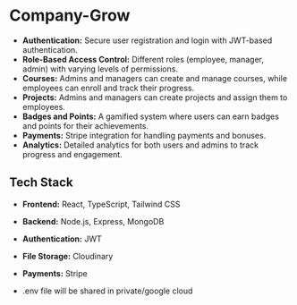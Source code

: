 # Company-Grow
*   **Authentication:** Secure user registration and login with JWT-based authentication.
*   **Role-Based Access Control:** Different roles (employee, manager, admin) with varying levels of permissions.
*   **Courses:** Admins and managers can create and manage courses, while employees can enroll and track their progress.
*   **Projects:** Admins and managers can create projects and assign them to employees.
*   **Badges and Points:** A gamified system where users can earn badges and points for their achievements.
*   **Payments:** Stripe integration for handling payments and bonuses.
*   **Analytics:** Detailed analytics for both users and admins to track progress and engagement.

## Tech Stack

*   **Frontend:** React, TypeScript, Tailwind CSS
*   **Backend:** Node.js, Express, MongoDB
*   **Authentication:** JWT
*   **File Storage:** Cloudinary
*   **Payments:** Stripe

*   .env file will be shared in private/google cloud
